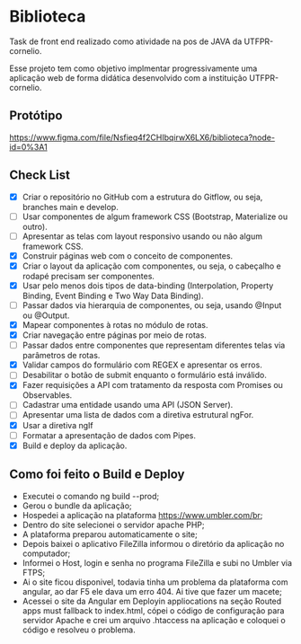 # Biblioteca
Task de front end realizado como atividade na pos de JAVA da UTFPR-cornelio.

Esse projeto tem como objetivo implmentar progressivamente uma aplicação web de forma didática desenvolvido com a instituição UTFPR-cornelio.
## Protótipo
https://www.figma.com/file/Nsfieq4f2CHIbqirwX6LX6/biblioteca?node-id=0%3A1

## Check List

- [X] Criar o repositório no GitHub com a estrutura do Gitflow, ou seja, branches main e develop.
- [ ] Usar componentes de algum framework CSS (Bootstrap, Materialize ou outro).
- [ ] Apresentar as telas com layout responsivo usando ou não algum framework CSS.
- [X] Construir páginas web com o conceito de componentes. 
- [X] Criar o layout da aplicação com componentes, ou seja, o cabeçalho e rodapé precisam ser componentes.
- [X] Usar pelo menos dois tipos de data-binding (Interpolation, Property Binding, Event Binding e Two Way Data Binding).
- [ ] Passar dados via hierarquia de componentes, ou seja, usando @Input ou @Output.
- [X] Mapear componentes à rotas no módulo de rotas.
- [X] Criar navegação entre páginas por meio de rotas.
- [ ] Passar dados entre componentes que representam diferentes telas via parâmetros de rotas. 
- [X] Validar campos do formulário com REGEX e apresentar os erros.
- [ ] Desabilitar o botão de submit enquanto o formulário está inválido.
- [X] Fazer requisições a API com tratamento da resposta com Promises ou Observables.
- [ ] Cadastrar uma entidade usando uma API (JSON Server).
- [ ] Apresentar uma lista de dados com a diretiva estrutural ngFor.
- [X] Usar a diretiva ngIf
- [ ] Formatar a apresentação de dados com Pipes.
- [X] Build e deploy da aplicação.

## Como foi feito o Build e Deploy

- Executei o comando ng build --prod;
- Gerou o bundle da aplicação;
- Hospedei a aplicação na plataforma https://www.umbler.com/br; 
- Dentro do site selecionei o servidor apache PHP;
- A plataforma preparou automaticamente o site;
- Depois baixei o aplicativo FileZilla informou o diretório da aplicação no computador;
- Informei o Host, login e senha no programa FileZilla e subi no Umbler via FTPS;
- Ai o site ficou disponivel, todavia tinha um problema da plataforma com angular,
ao dar F5 ele dava um erro 404. Ai tive que fazer um macete;
- Acessei o site da Angular em Deployin appliocations na seção Routed apps must fallback to index.html,
cópei o código de configuração para servidor Apache e crei um arquivo .htaccess na aplicação e coloquei o código e resolveu o problema.




